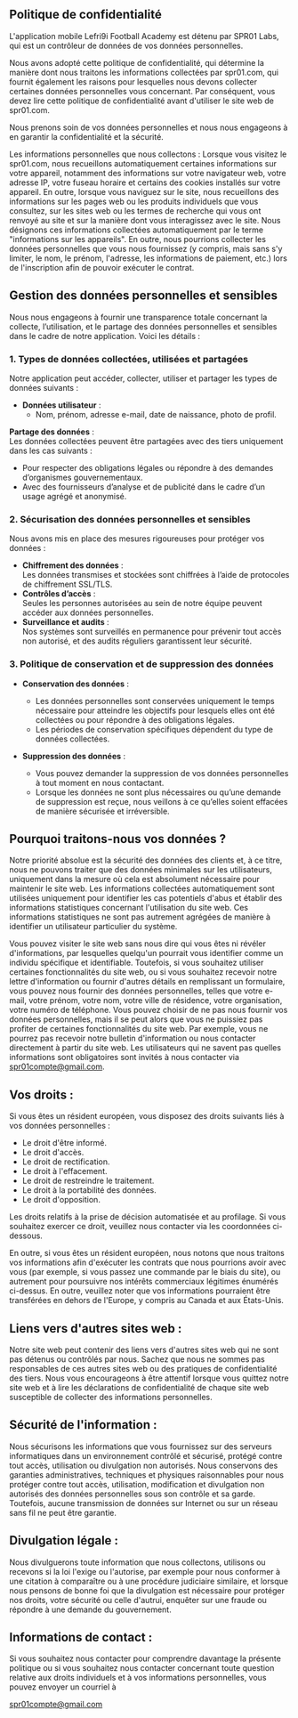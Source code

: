 ## Politique de confidentialité
L'application mobile Lefri9i Football Academy est détenu par SPR01 Labs, qui est un contrôleur de données de vos données personnelles.

Nous avons adopté cette politique de confidentialité, qui détermine la manière dont nous traitons les informations collectées par spr01.com, qui fournit également les raisons pour lesquelles nous devons collecter certaines données personnelles vous concernant. Par conséquent, vous devez lire cette politique de confidentialité avant d'utiliser le site web de spr01.com.

Nous prenons soin de vos données personnelles et nous nous engageons à en garantir la confidentialité et la sécurité.

Les informations personnelles que nous collectons :
Lorsque vous visitez le spr01.com, nous recueillons automatiquement certaines informations sur votre appareil, notamment des informations sur votre navigateur web, votre adresse IP, votre fuseau horaire et certains des cookies installés sur votre appareil. En outre, lorsque vous naviguez sur le site, nous recueillons des informations sur les pages web ou les produits individuels que vous consultez, sur les sites web ou les termes de recherche qui vous ont renvoyé au site et sur la manière dont vous interagissez avec le site. Nous désignons ces informations collectées automatiquement par le terme "informations sur les appareils". En outre, nous pourrions collecter les données personnelles que vous nous fournissez (y compris, mais sans s'y limiter, le nom, le prénom, l'adresse, les informations de paiement, etc.) lors de l'inscription afin de pouvoir exécuter le contrat.

## Gestion des données personnelles et sensibles

Nous nous engageons à fournir une transparence totale concernant la collecte, l’utilisation, et le partage des données personnelles et sensibles dans le cadre de notre application. Voici les détails :  

### 1. Types de données collectées, utilisées et partagées
Notre application peut accéder, collecter, utiliser et partager les types de données suivants :  

- **Données utilisateur** :  
  - Nom, prénom, adresse e-mail, date de naissance, photo de profil.  

**Partage des données** :  
Les données collectées peuvent être partagées avec des tiers uniquement dans les cas suivants :  
- Pour respecter des obligations légales ou répondre à des demandes d’organismes gouvernementaux.  
- Avec des fournisseurs d’analyse et de publicité dans le cadre d’un usage agrégé et anonymisé.  

### 2. Sécurisation des données personnelles et sensibles
Nous avons mis en place des mesures rigoureuses pour protéger vos données :  
- **Chiffrement des données** :  
  Les données transmises et stockées sont chiffrées à l’aide de protocoles de chiffrement SSL/TLS.  
- **Contrôles d’accès** :  
  Seules les personnes autorisées au sein de notre équipe peuvent accéder aux données personnelles.  
- **Surveillance et audits** :  
  Nos systèmes sont surveillés en permanence pour prévenir tout accès non autorisé, et des audits réguliers garantissent leur sécurité.  

### 3. Politique de conservation et de suppression des données
- **Conservation des données** :  
  - Les données personnelles sont conservées uniquement le temps nécessaire pour atteindre les objectifs pour lesquels elles ont été collectées ou pour répondre à des obligations légales.  
  - Les périodes de conservation spécifiques dépendent du type de données collectées.  

- **Suppression des données** :  
  - Vous pouvez demander la suppression de vos données personnelles à tout moment en nous contactant.  
  - Lorsque les données ne sont plus nécessaires ou qu’une demande de suppression est reçue, nous veillons à ce qu’elles soient effacées de manière sécurisée et irréversible.

## Pourquoi traitons-nous vos données ?
Notre priorité absolue est la sécurité des données des clients et, à ce titre, nous ne pouvons traiter que des données minimales sur les utilisateurs, uniquement dans la mesure où cela est absolument nécessaire pour maintenir le site web. Les informations collectées automatiquement sont utilisées uniquement pour identifier les cas potentiels d'abus et établir des informations statistiques concernant l'utilisation du site web. Ces informations statistiques ne sont pas autrement agrégées de manière à identifier un utilisateur particulier du système.

Vous pouvez visiter le site web sans nous dire qui vous êtes ni révéler d'informations, par lesquelles quelqu'un pourrait vous identifier comme un individu spécifique et identifiable. Toutefois, si vous souhaitez utiliser certaines fonctionnalités du site web, ou si vous souhaitez recevoir notre lettre d'information ou fournir d'autres détails en remplissant un formulaire, vous pouvez nous fournir des données personnelles, telles que votre e-mail, votre prénom, votre nom, votre ville de résidence, votre organisation, votre numéro de téléphone. Vous pouvez choisir de ne pas nous fournir vos données personnelles, mais il se peut alors que vous ne puissiez pas profiter de certaines fonctionnalités du site web. Par exemple, vous ne pourrez pas recevoir notre bulletin d'information ou nous contacter directement à partir du site web. Les utilisateurs qui ne savent pas quelles informations sont obligatoires sont invités à nous contacter via spr01compte@gmail.com.

## Vos droits :
Si vous êtes un résident européen, vous disposez des droits suivants liés à vos données personnelles :

* Le droit d'être informé.
* Le droit d'accès.
* Le droit de rectification.
* Le droit à l'effacement.
* Le droit de restreindre le traitement.
* Le droit à la portabilité des données.
* Le droit d'opposition.

Les droits relatifs à la prise de décision automatisée et au profilage.
Si vous souhaitez exercer ce droit, veuillez nous contacter via les coordonnées ci-dessous.

En outre, si vous êtes un résident européen, nous notons que nous traitons vos informations afin d'exécuter les contrats que nous pourrions avoir avec vous (par exemple, si vous passez une commande par le biais du site), ou autrement pour poursuivre nos intérêts commerciaux légitimes énumérés ci-dessus. En outre, veuillez noter que vos informations pourraient être transférées en dehors de l'Europe, y compris au Canada et aux États-Unis.

## Liens vers d'autres sites web :
Notre site web peut contenir des liens vers d'autres sites web qui ne sont pas détenus ou contrôlés par nous. Sachez que nous ne sommes pas responsables de ces autres sites web ou des pratiques de confidentialité des tiers. Nous vous encourageons à être attentif lorsque vous quittez notre site web et à lire les déclarations de confidentialité de chaque site web susceptible de collecter des informations personnelles.

## Sécurité de l'information :
Nous sécurisons les informations que vous fournissez sur des serveurs informatiques dans un environnement contrôlé et sécurisé, protégé contre tout accès, utilisation ou divulgation non autorisés. Nous conservons des garanties administratives, techniques et physiques raisonnables pour nous protéger contre tout accès, utilisation, modification et divulgation non autorisés des données personnelles sous son contrôle et sa garde. Toutefois, aucune transmission de données sur Internet ou sur un réseau sans fil ne peut être garantie.

## Divulgation légale :
Nous divulguerons toute information que nous collectons, utilisons ou recevons si la loi l'exige ou l'autorise, par exemple pour nous conformer à une citation à comparaître ou à une procédure judiciaire similaire, et lorsque nous pensons de bonne foi que la divulgation est nécessaire pour protéger nos droits, votre sécurité ou celle d'autrui, enquêter sur une fraude ou répondre à une demande du gouvernement.

## Informations de contact :
Si vous souhaitez nous contacter pour comprendre davantage la présente politique ou si vous souhaitez nous contacter concernant toute question relative aux droits individuels et à vos informations personnelles, vous pouvez envoyer un courriel à

spr01compte@gmail.com
